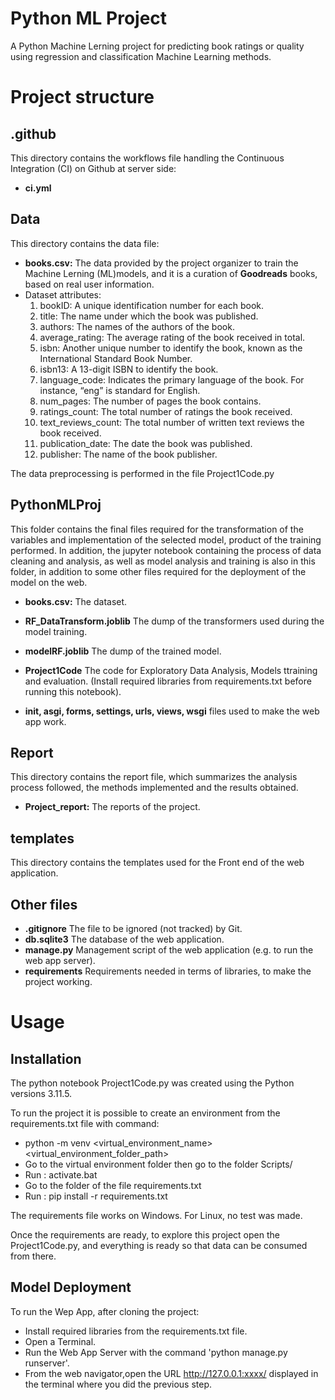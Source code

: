 # Python ML Project 

A Python Machine Lerning project for predicting book ratings or quality using regression and classification Machine Learning methods. 

# Project structure


## .github 

This directory contains the workflows file handling the Continuous Integration (CI) on Github at server side: 

- **ci.yml** 
 

## Data

This directory contains the data file: 

- **books.csv:** The data provided by the project organizer to train the Machine Lerning (ML)models, and it is a curation of **Goodreads** books, based on real user information.
- Dataset attributes: 
    1. bookID: A unique identification number for each book.
    2. title: The name under which the book was published.
    3. authors: The names of the authors of the book.
    4. average_rating: The average rating of the book received in total.
    5. isbn: Another unique number to identify the book, known as the International Standard Book Number.
    6. isbn13: A 13-digit ISBN to identify the book.
    7. language_code: Indicates the primary language of the book. For instance, “eng” is standard for English.
    8. num_pages: The number of pages the book contains.
    9. ratings_count: The total number of ratings the book received.
    10. text_reviews_count: The total number of written text reviews the book received.
    11. publication_date: The date the book was published.
    12. publisher: The name of the book publisher.

The data preprocessing is performed in the file Project1Code.py


## PythonMLProj 

This folder contains the final files required for the transformation of the variables and implementation of the selected model, product of the training performed. In addition, the jupyter notebook containing the process of data cleaning and analysis, as well as model analysis and training is also in this folder, in addition to some other files required for the deployment of the model on the web.

- **books.csv:** The dataset.

- **RF_DataTransform.joblib** The dump of the transformers used during the model training.

- **modelRF.joblib** The dump of the trained model.

- **Project1Code** The code for Exploratory Data Analysis, Models ttraining and evaluation. (Install required libraries from requirements.txt before running this notebook).

- **__init__, asgi, forms, settings, urls, views, wsgi** files used to make the web app work.
 

## Report 

This directory contains the report file, which summarizes the analysis process followed, the methods implemented and the results obtained. 

- **Project_report:** The reports of the project.  


## templates

This directory contains the templates used for the Front end of the web application. 


## Other files

- **.gitignore** The file to be ignored (not tracked) by Git.
- **db.sqlite3** The database of the web application.
- **manage.py** Management script of the web application (e.g. to run the web app server).
- **requirements** Requirements needed in terms of libraries, to make the project working.


# Usage

## Installation

The python notebook Project1Code.py was created using the Python versions 3.11.5. 

To run the project it is possible to create an environment from the requirements.txt file with command:
- python -m venv <virtual_environment_name> <virtual_environment_folder_path>
- Go to the virtual environment folder then go to the folder Scripts/
- Run : activate.bat
- Go to the folder of the file requirements.txt
- Run : pip install -r requirements.txt

The requirements file works on Windows. For Linux, no test was made. 

Once the requirements are ready, to explore this project open the Project1Code.py, and everything is ready so that data can be consumed from there.


## Model Deployment

To run the Wep App, after cloning the project:
- Install required libraries from the requirements.txt file.
- Open a Terminal.
- Run the Web App Server with the command 'python manage.py runserver'.
- From the web navigator,open the URL http://127.0.0.1:xxxx/ displayed in the terminal where you did the previous step.
